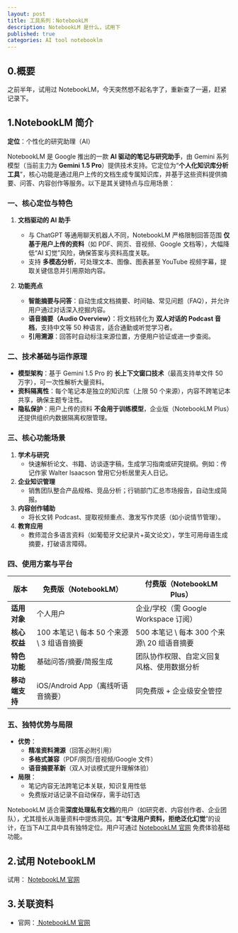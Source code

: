 ```yaml
---
layout: post
title: 工具系列：NotebookLM
description: NotebookLM 是什么，试用下
published: true
categories: AI tool notebooklm
---
```




## 0.概要

之前半年，试用过 NotebookLM，今天突然想不起名字了，重新查了一遍，赶紧记录下。




## 1.NotebookLM 简介

**定位**：个性化的研究助理（AI）

NotebookLM 是 Google 推出的一款 **AI 驱动的笔记与研究助手**，由 Gemini 系列模型（当前主力为 **Gemini 1.5 Pro**）提供技术支持。它定位为“**个人化知识库分析工具**”，核心功能是通过用户上传的文档生成专属知识库，并基于这些资料提供摘要、问答、内容创作等服务。以下是其关键特点与应用场景：



### 一、核心定位与特色

1. **文档驱动的 AI 助手**  
   - 与 ChatGPT 等通用聊天机器人不同，NotebookLM 严格限制回答范围 **仅基于用户上传的资料**（如 PDF、网页、音视频、Google 文档等），大幅降低“AI 幻觉”风险，确保答案与资料高度关联。
   - 支持 **多模态分析**，可处理文本、图像、图表甚至 YouTube 视频字幕，提取关键信息并引用原始内容。

2. **功能亮点**  
   - **智能摘要与问答**：自动生成文档摘要、时间轴、常见问题（FAQ），并允许用户通过对话深入挖掘内容。
   - **语音摘要（Audio Overview）**：将文档转化为 **双人对话的 Podcast 音档**，支持中文等 50 种语言，适合通勤或听觉学习者。
   - **引用溯源**：回答时自动标注来源位置，方便用户验证或进一步查阅。



### 二、技术基础与运作原理

- **模型架构**：基于 Gemini 1.5 Pro 的 **长上下文窗口技术**（最高支持单文件 50 万字），可一次性解析大量资料。
- **资料隔离性**：每个笔记本是独立的知识库（上限 50 个来源），内容不跨笔记本共享，确保主题专注性。
- **隐私保护**：用户上传的资料 **不会用于训练模型**，企业版（NotebookLM Plus）还提供组织内数据隔离权限管理。



### 三、核心功能场景

1. **学术与研究**  
   - 快速解析论文、书籍、访谈逐字稿，生成学习指南或研究提纲。例如：传记作家 Walter Isaacson 曾用它分析居里夫人日记。
2. **企业知识管理**  
   - 销售团队整合产品规格、竞品分析；行销部门汇总市场报告，自动生成简报。
3. **内容创作辅助**  
   - 将长文转 Podcast、提取视频重点、激发写作灵感（如小说情节管理）。
4. **教育应用**  
   - 教师混合多语言资料（如葡萄牙文纪录片+英文论文），学生可用母语生成摘要，打破语言障碍。



### 四、使用方案与平台


| **版本**  | **免费版（NotebookLM）**    | **付费版（NotebookLM Plus）**     |
|------------|-----------------------------|------------------------|
| **适用对象**| 个人用户       | 企业/学校（需 Google Workspace 订阅）  |
| **核心权益**| 100 本笔记 \ 每本 50 个来源 \ 3 组语音摘要 | 500 本笔记 \ 每本 300 个来源\ 20 组语音摘要 |
| **特色功能**     | 基础问答/摘要/简报生成   | 团队协作权限、自定义回复风格、使用数据分析        |
| **移动端支持**   | iOS/Android App（离线听语音摘要） | 同免费版 + 企业级安全管控      |


### 五、独特优势与局限

- **优势**：  
  * **精准资料溯源**（回答必附引用）  
  * **多格式兼容**（PDF/网页/音视频/Google 文件）  
  * **语音摘要革新**（双人对谈模式提升理解体验）
- **局限**：  
  * 笔记内容无法跨笔记本关联，知识复用性低  
  * 免费版对话记录不自动保存，需手动钉选



NotebookLM 适合需**深度处理私有文档**的用户（如研究者、内容创作者、企业团队），尤其擅长从海量资料中提炼洞见。其“**专注用户资料，拒绝泛化幻觉**”的设计，在当下AI工具中具有独特定位。用户可通过 [NotebookLM 官网](https://notebooklm.google/) 免费体验基础功能。


## 2.试用 NotebookLM

试用： [ NotebookLM 官网](https://notebooklm.google/)



## 3.关联资料

 
* 官网：[ NotebookLM 官网](https://notebooklm.google/)









[NingG]:    http://ningg.github.io  "NingG"










